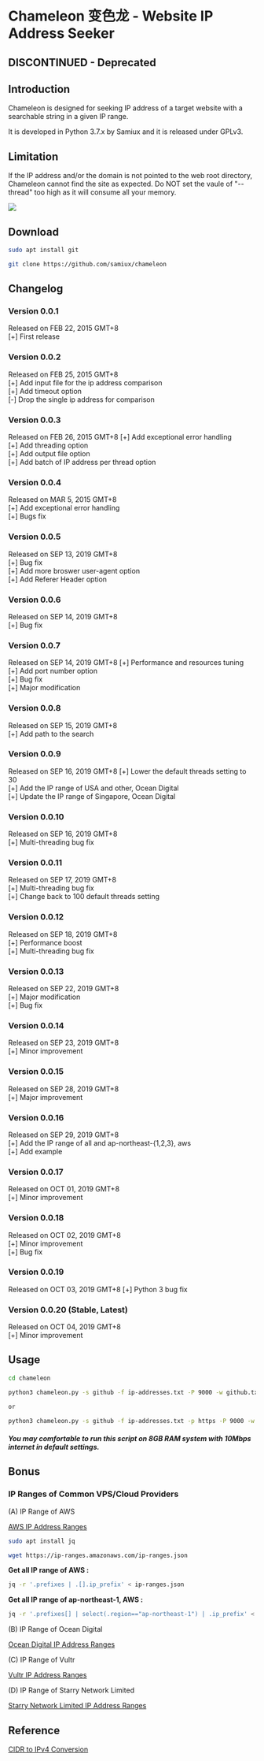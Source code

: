 # **Chameleon 变色龙 - Website IP Address Seeker**

## DISCONTINUED - Deprecated

## Introduction

Chameleon is designed for seeking IP address of a target website with a searchable string in a given IP range.

It is developed in Python 3.7.x by Samiux and it is released under GPLv3.

## Limitation

If the IP address and/or the domain is not pointed to the web root directory, Chameleon cannot find the site as expected. Do NOT set the vaule of &quot;--thread&quot; too high as it will consume all your memory.

[![](https://img.youtube.com/vi/SKZa5eLuO90/0.jpg)](https://www.youtube.com/watch?v=SKZa5eLuO90)

## Download

```bash
sudo apt install git

git clone https://github.com/samiux/chameleon
```

## Changelog

### Version 0.0.1
Released on FEB 22, 2015 GMT+8  
[+] First release  

### Version 0.0.2
Released on FEB 25, 2015 GMT+8  
[+] Add input file for the ip address comparison  
[+] Add timeout option  
[-] Drop the single ip address for comparison  

### Version 0.0.3
Released on FEB 26, 2015 GMT+8
[+] Add exceptional error handling  
[+] Add threading option  
[+] Add output file option  
[+] Add batch of IP address per thread option  

### Version 0.0.4
Released on MAR 5, 2015 GMT+8  
[+] Add exceptional error handling  
[+] Bugs fix  

### Version 0.0.5
Released on SEP 13, 2019 GMT+8  
[+] Bug fix  
[+] Add more broswer user-agent option  
[+] Add Referer Header option  

### Version 0.0.6
Released on SEP 14, 2019 GMT+8  
[+] Bug fix  

### Version 0.0.7
Released on SEP 14, 2019 GMT+8
[+] Performance and resources tuning  
[+] Add port number option  
[+] Bug fix  
[+] Major modification  

### Version 0.0.8
Released on SEP 15, 2019 GMT+8  
[+] Add path to the search  

### Version 0.0.9
Released on SEP 16, 2019 GMT+8
[+] Lower the default threads setting to 30  
[+] Add the IP range of USA and other, Ocean Digital  
[+] Update the IP range of Singapore, Ocean Digital  

### Version 0.0.10
Released on SEP 16, 2019 GMT+8  
[+] Multi-threading bug fix  

### Version 0.0.11
Released on SEP 17, 2019 GMT+8  
[+] Multi-threading bug fix  
[+] Change back to 100 default threads setting  

### Version 0.0.12
Released on SEP 18, 2019 GMT+8  
[+] Performance boost  
[+] Multi-threading bug fix  

### Version 0.0.13
Released on SEP 22, 2019 GMT+8  
[+] Major modification  
[+] Bug fix  

### Version 0.0.14
Released on SEP 23, 2019 GMT+8  
[+] Minor improvement  

### Version 0.0.15
Released on SEP 28, 2019 GMT+8  
[+] Major improvement  

### Version 0.0.16
Released on SEP 29, 2019 GMT+8  
[+] Add the IP range of all and ap-northeast-{1,2,3}, aws  
[+] Add example  

### Version 0.0.17
Released on OCT 01, 2019 GMT+8  
[+] Minor improvement  

### Version 0.0.18
Released on OCT 02, 2019 GMT+8  
[+] Minor improvement  
[+] Bug fix  

### Version 0.0.19
Released on OCT 03, 2019 GMT+8
[+] Python 3 bug fix  

### Version 0.0.20 (Stable, Latest)  
Released on OCT 04, 2019 GMT+8  
[+] Minor improvement  

## Usage

```bash
cd chameleon

python3 chameleon.py -s github -f ip-addresses.txt -P 9000 -w github.txt -a "index/homepage.php" -R True

or

python3 chameleon.py -s github -f ip-addresses.txt -p https -P 9000 -w github.txt -a "index/homepage.php" -H github.com -R True
```
##### You may comfortable to run this script on 8GB RAM system with 10Mbps internet in default settings.

## Bonus

### IP Ranges of Common VPS/Cloud Providers

(A) IP Range of AWS</b><br>

[AWS IP Address Ranges](https://docs.aws.amazon.com/general/latest/gr/aws-ip-ranges.html)

```bash
sudo apt install jq

wget https://ip-ranges.amazonaws.com/ip-ranges.json
```

__Get all IP range of AWS :__


```bash
jq -r '.prefixes | .[].ip_prefix' < ip-ranges.json
```

__Get all IP range of ap-northeast-1, AWS :__

```bash
jq -r '.prefixes[] | select(.region=="ap-northeast-1") | .ip_prefix' < ip-ranges.json
```

(B) IP Range of Ocean Digital

[Ocean Digital IP Address Ranges](https://ipinfo.io/AS14061)

(C) IP Range of Vultr

[Vultr IP Address Ranges](https://ipinfo.io/AS20473)

(D) IP Range of Starry Network Limited

[Starry Network Limited IP Address Ranges](https://ipinfo.io/AS134835)

## Reference

[CIDR to IPv4 Conversion](https://www.ipaddressguide.com/cidr)




